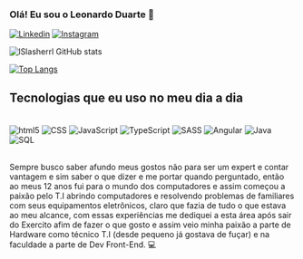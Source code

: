 
### Olá! Eu sou o Leonardo Duarte 🗻

[![Linkedin](https://img.shields.io/badge/LinkedIn-0077B5?style=for-the-badge&logo=linkedin&logoColor=white)](https://www.linkedin.com/in/leonardo-duarte-de-souza-4921181a5/)
[![Instagram](https://img.shields.io/badge/Instagram-E4405F?style=for-the-badge&logo=instagram&logoColor=white)](https://www.instagram.com/its_leeods/)

![lSlasherrl GitHub stats](https://github-readme-stats.vercel.app/api?username=lslasherrl&show_icons=true&theme=tokyonight)

[![Top Langs](https://github-readme-stats.vercel.app/api/top-langs/?username=lslasherrl&layout=compact)](https://github.com/lslasherrl/github-readme-stats)

## Tecnologias que eu uso no meu dia a dia

<div style="display: inline_block"><br/>
  <img align="center" alt="html5" src="https://img.shields.io/badge/HTML5-E34F26?style=for-the-badge&logo=html5&logoColor=white">
  <img align="center" alt="CSS" src="https://img.shields.io/badge/CSS3-1572B6?style=for-the-badge&logo=css3&logoColor=white">
  <img align="center" alt="JavaScript" src="https://img.shields.io/badge/JavaScript-323330?style=for-the-badge&logo=javascript&logoColor=F7DF1E">
  <img align="center" alt="TypeScript" src="https://img.shields.io/badge/TypeScript-007ACC?style=for-the-badge&logo=typescript&logoColor=white">
  <img align="center" alt="SASS" src="https://img.shields.io/badge/Sass-CC6699?style=for-the-badge&logo=sass&logoColor=white">
  <img align="center" alt="Angular" src="https://img.shields.io/badge/Angular-DD0031?style=for-the-badge&logo=angular&logoColor=white">
  <img align="center" alt="Java" src="https://img.shields.io/badge/Java-ED8B00?style=for-the-badge&logo=openjdk&logoColor=white">
  <img align="center" alt="SQL" src="https://img.shields.io/badge/MySQL-00000F?style=for-the-badge&logo=mysql&logoColor=white">
</div><br/> 

Sempre busco saber afundo meus gostos não para ser um expert e contar vantagem e sim saber o que dizer e me portar quando perguntado, então ao meus 12 anos fui para o mundo dos computadores e assim começou a paixão pelo T.I abrindo computadores e resolvendo problemas de familiares com seus equipamentos eletrônicos, claro que fazia de tudo o que estava ao meu alcance, com essas experiências me dediquei a esta área após sair do Exercito afim de fazer o que gosto e assim veio minha paixão a parte de Hardware como técnico T.I (desde pequeno já gostava de fuçar) e na faculdade a parte de Dev Front-End. 💻
